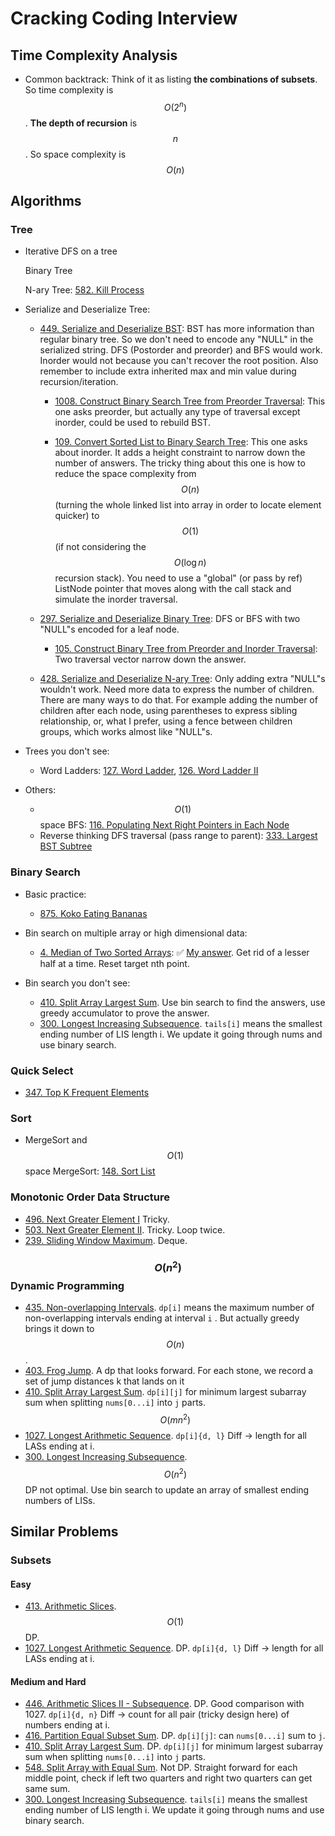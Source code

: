 # Cracking Coding Interview

## Time Complexity Analysis

- Common backtrack: Think of it as listing **the combinations of subsets**. So time complexity is $$O(2^n)$$. **The depth of recursion** is $$n$$. So space complexity is $$O(n)$$

## Algorithms

### Tree

- Iterative DFS on a tree

  Binary Tree

  N-ary Tree: [582. Kill Process](https://leetcode.com/problems/kill-process/)

- Serialize and Deserialize Tree:

  - [449. Serialize and Deserialize BST](https://leetcode.com/problems/serialize-and-deserialize-bst/): BST has more information than regular binary tree. So we don't need to encode any "NULL" in the serialized string. DFS (Postorder and preorder) and BFS would work. Inorder would not because you can't recover the root position. Also remember to include extra inherited max and min value during recursion/iteration.

    - [1008. Construct Binary Search Tree from Preorder Traversal](https://leetcode.com/problems/construct-binary-search-tree-from-preorder-traversal/): This one asks preorder, but actually any type of traversal except inorder, could be used to rebuild BST.

    - [109. Convert Sorted List to Binary Search Tree](https://leetcode.com/problems/convert-sorted-list-to-binary-search-tree/): This one asks about inorder. It adds a height constraint to narrow down the number of answers. The tricky thing about this one is how to reduce the space complexity from $$O(n)$$ (turning the whole linked list into array in order to locate element quicker) to $$O(1)$$ (if not considering the $$O(\log n)$$ recursion stack). You need to use a "global" (or pass by ref) ListNode pointer that moves along with the call stack and simulate the inorder traversal.

  - [297. Serialize and Deserialize Binary Tree](https://leetcode.com/problems/serialize-and-deserialize-binary-tree/): DFS or BFS with two "NULL"s encoded for a leaf node.

    - [105. Construct Binary Tree from Preorder and Inorder Traversal](https://leetcode.com/problems/construct-binary-tree-from-preorder-and-inorder-traversal/): Two traversal vector narrow down the answer.

  - [428. Serialize and Deserialize N-ary Tree](https://leetcode.com/problems/serialize-and-deserialize-n-ary-tree/): Only adding extra "NULL"s wouldn't work. Need more data to express the number of children. There are many ways to do that. For example adding the number of children after each node, using parentheses to express sibling relationship, or, what I prefer, using a fence between children groups, which works almost like "NULL"s.

- Trees you don't see:

  - Word Ladders: [127. Word Ladder](https://leetcode.com/problems/word-ladder/), [126. Word Ladder II](https://leetcode.com/problems/word-ladder-ii/)

- Others:
  - $$O(1)$$ space BFS: [116. Populating Next Right Pointers in Each Node](https://leetcode.com/problems/populating-next-right-pointers-in-each-node/)
  - Reverse thinking DFS traversal (pass range to parent): [333. Largest BST Subtree](https://leetcode.com/problems/largest-bst-subtree/)

### Binary Search

- Basic practice:
  - [875. Koko Eating Bananas](https://leetcode.com/problems/koko-eating-bananas/)

- Bin search on multiple array or high dimensional data:

  - [4. Median of Two Sorted Arrays](https://leetcode.com/problems/median-of-two-sorted-arrays/): :white_check_mark: [My answer](https://github.com/oceanlau/writings/blob/master/LeetCode/0004_Median_of_Two_Sorted_Arrays.cpp). Get rid of a lesser half at a time. Reset target nth point.

- Bin search you don't see:

  - [410. Split Array Largest Sum](https://leetcode.com/problems/split-array-largest-sum/). Use bin search to find the answers, use greedy accumulator to prove the answer.
  - [300. Longest Increasing Subsequence](https://leetcode.com/problems/longest-increasing-subsequence/). `tails[i]` means the smallest ending number of LIS length i. We update it going through nums and use binary search.

### Quick Select

- [347. Top K Frequent Elements](https://leetcode.com/problems/top-k-frequent-elements/)

### Sort

- MergeSort and $$O(1)$$ space MergeSort: [148. Sort List](https://leetcode.com/problems/sort-list/)

### Monotonic Order Data Structure

- [496. Next Greater Element I](https://leetcode.com/problems/next-greater-element-i/) Tricky.
- [503. Next Greater Element II](https://leetcode.com/problems/next-greater-element-ii/). Tricky. Loop twice.
- [239. Sliding Window Maximum](https://leetcode.com/problems/sliding-window-maximum/). Deque.

### $$O(n^2)$$ Dynamic Programming

- [435. Non-overlapping Intervals](https://leetcode.com/problems/non-overlapping-intervals/). `dp[i]` means the maximum number of non-overlapping intervals ending at interval `i` . But actually greedy brings it down to $$O(n)$$.
- [403. Frog Jump](https://leetcode.com/problems/frog-jump/). A dp that looks forward. For each stone, we record a set of jump distances k that lands on it
- [410. Split Array Largest Sum](https://leetcode.com/problems/split-array-largest-sum/). `dp[i][j]` for minimum largest subarray sum when splitting `nums[0...i]` into `j` parts. $$O(mn^2)$$
- [1027. Longest Arithmetic Sequence](https://leetcode.com/problems/longest-arithmetic-sequence/). `dp[i]{d, l}` Diff -> length for all LASs ending at i.
- [300. Longest Increasing Subsequence](https://leetcode.com/problems/longest-increasing-subsequence/). $$O(n^2)$$ DP not optimal. Use bin search to update an array of smallest ending numbers of LISs.

## Similar Problems

### Subsets

#### Easy
- [413. Arithmetic Slices](https://leetcode.com/problems/arithmetic-slices/). $$O(1)$$ DP.
- [1027. Longest Arithmetic Sequence](https://leetcode.com/problems/longest-arithmetic-sequence/). DP. `dp[i]{d, l}` Diff -> length for all LASs ending at i.

#### Medium and Hard
- [446. Arithmetic Slices II - Subsequence](https://leetcode.com/problems/arithmetic-slices-ii-subsequence/). DP. Good comparison with 1027. `dp[i]{d, n}` Diff -> count for all pair (tricky design here) of numbers ending at i.
- [416. Partition Equal Subset Sum](https://leetcode.com/problems/partition-equal-subset-sum/). DP. `dp[i][j]`: can `nums[0...i]` sum to `j`.
- [410. Split Array Largest Sum](https://leetcode.com/problems/split-array-largest-sum/). DP. `dp[i][j]` for minimum largest subarray sum when splitting `nums[0...i]` into `j` parts.
- [548. Split Array with Equal Sum](https://leetcode.com/problems/split-array-with-equal-sum/). Not DP. Straight forward for each middle point, check if left two quarters and right two quarters can get same sum.
- [300. Longest Increasing Subsequence](https://leetcode.com/problems/longest-increasing-subsequence/). `tails[i]` means the smallest ending number of LIS length i. We update it going through nums and use binary search.